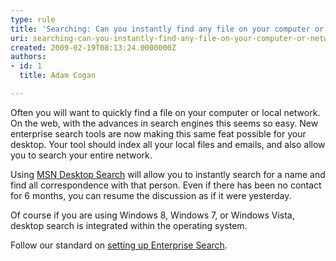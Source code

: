```yaml
---
type: rule
title: 'Searching: Can you instantly find any file on your computer or network?'
uri: searching-can-you-instantly-find-any-file-on-your-computer-or-network
created: 2009-02-19T08:13:24.0000000Z
authors:
- id: 1
  title: Adam Cogan

---
```


 Often you will want to quickly find a file on your computer or local network. On the web, with the advances in search engines this seems so easy. New enterprise search tools are now making this same feat possible for your desktop. Your tool should index all your local files and emails, and also allow you to search your entire network. <br>
 
Using         [MSN Desktop Search](http&#58;//www.ssw.com.au/ssw/Redirect/MSNSearch.htm)​ ​​will allow you to instantly search for a name and find all correspondence with that person. Even if there has been no contact for 6 months, you can resume the discussion as if it were yesterday.

Of course if you are using Windows 8, Windows 7, or Windows Vista, desktop search is integrated within the operating system.

Follow our standard on     [setting up Enterprise Search](http&#58;//www.ssw.com.au/ssw/Standards/DeveloperInstallationNetworkSetup/DesktopSearch.aspx).

